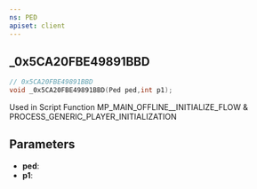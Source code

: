 ```yaml
---
ns: PED
apiset: client
---
```

## _0x5CA20FBE49891BBD

```c
// 0x5CA20FBE49891BBD
void _0x5CA20FBE49891BBD(Ped ped,int p1);
```

Used in Script Function MP_MAIN_OFFLINE__INITIALIZE_FLOW & PROCESS_GENERIC_PLAYER_INITIALIZATION

## Parameters
* **ped**:
* **p1**:



